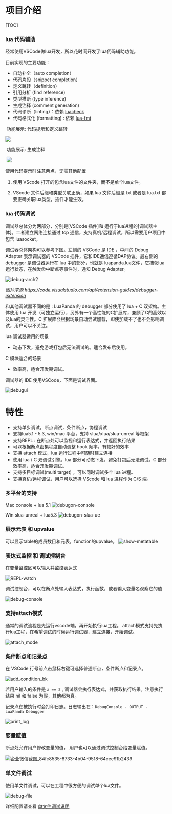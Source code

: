 # 项目介绍

[TOC]

### lua 代码辅助

经常使用VSCode做lua开发，所以花时间开发了lua代码辅助功能。

目前实现的主要功能：

- 自动补全（auto completion）
- 代码片段（snippet completion）
- 定义跳转（definition）
- 引用分析  (find reference)
- 类型推断  (type inference)
- 生成注释  (comment generation)
- 代码诊断（linting）：依赖 [luacheck](https://github.com/mpeterv/luacheck)
- 代码格式化  (formatting)  :  依赖 [lua-fmt](https://github.com/trixnz/lua-fmt)



​    功能展示: 代码提示和定义跳转

![](../Res/feature-introduction/codeDefAndCompleting.gif)



​    功能展示: 生成注释	

​    ![](../Res/feature-introduction/generateComments.gif)	

使用代码提示时注意两点，无需其他配置

1. 使用 VScode 打开的包含lua文件的文件夹，而不是单个lua文件。

2. VScode 文件后缀和类型关联正确，如果 lua 文件后缀是 txt 或者是 lua.txt 都要正确关联lua类型，插件才能生效。

   

### lua 代码调试

调试器总体分为两部分，分别是[VSCode 插件]和 运行于lua进程的[调试器主体]。二者建立网络连接通过 tcp 通信，支持真机/远程调试，所以需要用户项目中包含 luasocket。

调试器总体架构可以参考下图。左侧的 VSCode 是 IDE ，中间的 Debug Adapter 表示调试器的 VSCode 插件，它和IDE通信遵循DAP协议。最右侧的 debugger 是调试器运行在 lua 中的部分，也就是 luapanda.lua文件，它捕获lua 运行状态，在触发命中断点等事件时，通知 Debug Adapter。

![debug-arch2](../Res/feature-introduction/debug-arch2.png)

*图片来源 https://code.visualstudio.com/api/extension-guides/debugger-extension*



和其他调试器不同的是 : LuaPanda 的 debugger 部分使用了 lua + C 双架构。主体使用 lua 开发（可独立运行），另外有一个高性能的C扩展库，兼顾了C的高效以及lua的灵活性。C 扩展库会根据场景自动尝试加载，即使加载不了也不会影响调试，用户可以不关注。

lua 调试器适用的场景

- 动态下发，避免游戏打包后无法调试的。适合发布后使用。

C 模块适合的场景

- 效率高，适合开发期调试。

调试器的 IDE 使用VSCode，下面是调试界面。

![debugui](../Res/feature-introduction/debugui.png)



# 特性

- 支持单步调试，断点调试，条件断点，协程调试
- 支持lua5.1 - 5.3,  win/mac 平台，支持 slua/xlua/slua-unreal 等框架
- 支持REPL :  在断点处可以监视和运行表达式，并返回执行结果
- 可以根据断点密集程度自动调整 hook 频率，有较好的效率
- 支持 attach 模式，lua 运行过程中可随时建立连接
- 使用 lua / C 双调试引擎。lua 部分可动态下发，避免打包后无法调试。C 部分效率高，适合开发期调试。
- 支持多目标调试(multi target) ，可以同时调试多个 lua 进程。
- 支持真机/远程调试，用户可以选择 VScode 和 lua 进程作为  C/S 端。



### 多平台的支持

Mac  console + lua 5.1
![debugon-console](../Res/feature-introduction/debugon-console.png)

Win  slua-unreal + lua5.3
![debugon-slua-ue](../Res/feature-introduction/debugon-slua-ue.png)



### 展示元表 和 upvalue

可以显示table的成员数目和元表，function的upvalue。
![show-metatable](../Res/feature-introduction/show-metatable.png)



### 表达式监控 和 调试控制台

在变量监控区可以输入并监控表达式

![REPL-watch](../Res/feature-introduction/REPL-watch.png)

调试控制台，可以在断点处输入表达式，执行函数，或者输入变量名观察它的值

![debug-console](../Res/feature-introduction/debug-console.png)



### 支持attach模式

通常的调试流程是先运行vscode端，再开始执行lua工程。
attach模式支持先执行lua工程，在希望调试的时候运行调试器，建立连接，开始调试。

![attach_mode](../Res/feature-introduction/attach_mode.GIF)



### 条件断点和记录点

在 VSCode 行号前点击鼠标右键可选择普通断点，条件断点和记录点。

![add_condition_bk](../Res/feature-introduction/add_condition_bk.png)

若用户输入的条件是 `a == 2` , 调试器会执行表达式，并获取执行结果。注意执行结果 nil 和 false 为假，其他都为真。

记录点在被执行时会打印日志。日志输出在：`DebugConsole - OUTPUT - LuaPanda Debugger` 

![print_log](../Res/feature-introduction/print_log.png)



### 变量赋值

断点处允许用户修改变量的值， 用户也可以通过调试控制台给变量赋值。

![企业微信截图_84fc8535-8733-4b04-9518-64cee91b2439](../Res/feature-introduction/set-var-value.gif?raw=true)



### 单文件调试

使用单文件调试，可以在工程中很方便的调试单个lua文件。

![debug-file](../Res/debug-file.GIF?raw=true)

详细配置请查看 [单文件调试说明](https://github.com/Tencent/LuaPanda/blob/master/Docs/Manual/debug-file.md)

